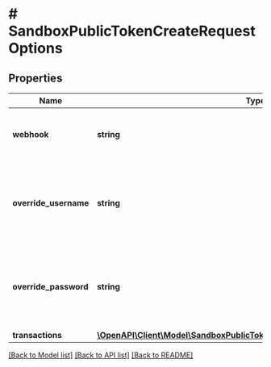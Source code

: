# # SandboxPublicTokenCreateRequestOptions

## Properties

Name | Type | Description | Notes
------------ | ------------- | ------------- | -------------
**webhook** | **string** | Specify a webhook to associate with the new Item. | [optional]
**override_username** | **string** | Test username to use for the creation of the Sandbox Item. Default value is &#x60;user_good&#x60;. | [optional] [default to 'user_good']
**override_password** | **string** | Test password to use for the creation of the Sandbox Item. Default value is &#x60;pass_good&#x60;. | [optional] [default to 'pass_good']
**transactions** | [**\OpenAPI\Client\Model\SandboxPublicTokenCreateRequestOptionsTransactions**](SandboxPublicTokenCreateRequestOptionsTransactions.md) |  | [optional]

[[Back to Model list]](../../README.md#models) [[Back to API list]](../../README.md#endpoints) [[Back to README]](../../README.md)

